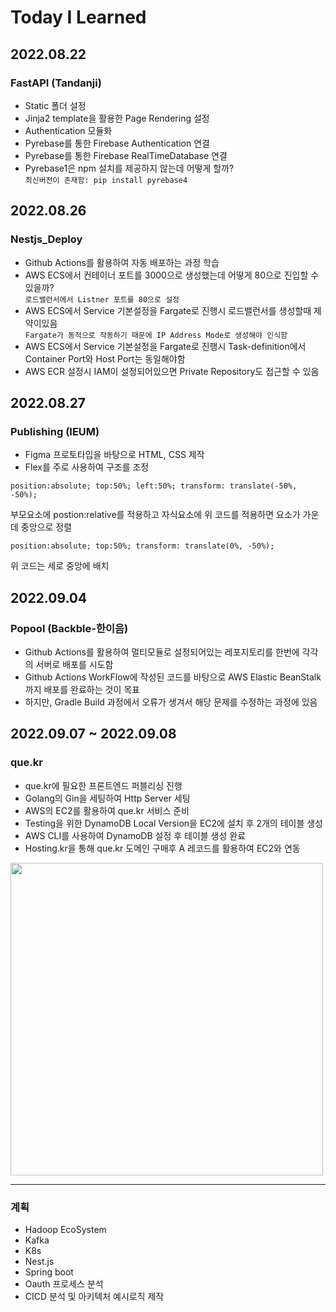 # Today I Learned

## 2022.08.22

### FastAPI (Tandanji)

- Static 폴더 설정
- Jinja2 template을 활용한 Page Rendering 설정
- Authentication 모듈화
- Pyrebase를 통한 Firebase Authentication 연결
- Pyrebase를 통한 Firebase RealTimeDatabase 연결
- Pyrebase1은 npm 설치를 제공하지 않는데 어떻게 할까?<br>
  `최신버전이 존재함: pip install pyrebase4`

## 2022.08.26

### Nestjs_Deploy

- Github Actions를 활용하여 자동 배포하는 과정 학습
- AWS ECS에서 컨테이너 포트를 3000으로 생성했는데 어떻게 80으로 진입할 수 있을까?<br>
  `로드밸런서에서 Listner 포트를 80으로 설정`
- AWS ECS에서 Service 기본설정을 Fargate로 진행시 로드밸런서를 생성할때 제약이있음<br>
  `Fargate가 동적으로 작동하기 때문에 IP Address Mode로 생성해야 인식함`
- AWS ECS에서 Service 기본설정을 Fargate로 진행시 Task-definition에서 Container Port와 Host Port는 동일해야함
- AWS ECR 설정시 IAM이 설정되어있으면 Private Repository도 접근할 수 있음

## 2022.08.27

### Publishing (IEUM)

- Figma 프로토타입을 바탕으로 HTML, CSS 제작
- Flex를 주로 사용하여 구조를 조정

```
position:absolute; top:50%; left:50%; transform: translate(-50%, -50%);
```

부모요소에 postion:relative를 적용하고 자식요소에 위 코드를 적용하면 요소가 가운데 중앙으로 정렬

```
position:absolute; top:50%; transform: translate(0%, -50%);
```

위 코드는 세로 중앙에 배치

## 2022.09.04

### Popool (Backble-한이음)

- Github Actions를 활용하여 멀티모듈로 설정되어있는 레포지토리를 한번에 각각의 서버로 배포를 시도함
- Github Actions WorkFlow에 작성된 코드를 바탕으로 AWS Elastic BeanStalk까지 배포를 완료하는 것이 목표
- 하지만, Gradle Build 과정에서 오류가 생겨서 해당 문제를 수정하는 과정에 있음

## 2022.09.07 ~ 2022.09.08

### que.kr
- que.kr에 필요한 프론트엔드 퍼블리싱 진행
- Golang의 Gin을 세팅하여 Http Server 세팅
- AWS의 EC2를 활용하여 que.kr 서비스 준비
- Testing을 위한 DynamoDB Local Version을 EC2에 설치 후 2개의 테이블 생성
- AWS CLI를 사용하여 DynamoDB 설정 후 테이블 생성 완료
- Hosting.kr을 통해 que.kr 도메인 구매후 A 레코드를 활용하여 EC2와 연동
<img src="https://user-images.githubusercontent.com/56428918/188947774-1fc72646-2a5e-4086-b588-2aa6c5451592.png" width="500"/>

<hr>

### 계획
- Hadoop EcoSystem
- Kafka
- K8s
- Nest.js
- Spring boot
- Oauth 프로세스 분석
- CICD 분석 및 아키텍처 예시로직 제작
